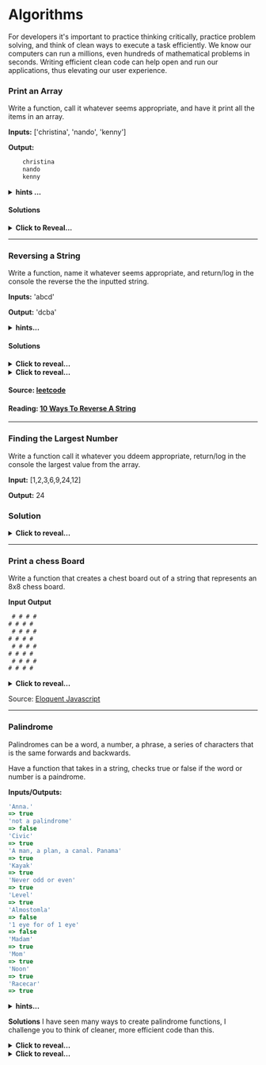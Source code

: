 # Algorithms

For developers it's important to practice thinking critically, practice problem solving, and think of clean ways to execute a task efficiently. We know our computers can run a millions, even hundreds of mathematical problems in seconds. Writing efficient clean code can help open and run our applications, thus elevating our user experience.



### Print an Array 
 Write a function, call it whatever seems appropriate, and have it print all the items in an array. 

**Inputs:** ['christina', 'nando', 'kenny']

**Output:**
```javascript
    christina
    nando
    kenny
```
<details>
 <summary><strong>hints ...</strong></summary>

* pseudocode!
* I need a function that iterates through my array one by one
* while iterating through the array it will be put into a string 
* it needs to be returned/logged into the console
</details>

#### Solutions 

<details>
    <summary><strong>Click to Reveal...</strong></summary>

```javascript
function printArr(param){
    var string = "";
    for(let i = 0; i < param.length; i++){
        console.log(string += `${param[i]} \n`);
    }
}
```
</details>

____

### Reversing a String
Write a function, name it whatever seems appropriate, and return/log in the console the reverse the the inputted string. 

**Inputs:** 'abcd'

**Output:** 'dcba'

<details>
    <summary><strong>hints...</strong></summary>

* pseudocode!
* so you know there's a new string being outputted. 
* you'll need a loop that will start at the end of the old string
* the loop should then iterate backwards simulatiously concatenating the letters into the new string 
</details>

#### Solutions

<details>
    <summary><strong>Click to reveal...</strong></summary>

```javascript
var reversedString = "";
function reverse(param){
    for(let i = (param.length - 1); i>=0; i--){
        reversedString += param[i]; 
        console.log(reversedString)
    }
}
```
</details>
 
<details>
    <summary><strong>Click to reveal...</strong></summary>

```javascript
function reverse(param) {
    const reverse = [];
    for (let i = (param.length - 1); i >= 0; i -= 1) {
        reverse.push(param[i]);
    }
    console.log(reverse.join(''))
}
```
</details>

#### Source: [leetcode](https://leetcode.com/problems/reverse-string/)
#### Reading: [10 Ways To Reverse A String](http://eddmann.com/posts/ten-ways-to-reverse-a-string-in-javascript/)
____

### Finding the Largest Number 
Write a function call it whatever you ddeem appropriate, return/log in the console the largest value from the array. 

**Input:** [1,2,3,6,9,24,12]

**Output:** 24

### Solution

<details>
<summary><strong>Click to reveal...</strong></summary>

```javascript
function largest(){
    let num = num[0]
    num.forEach((d) => {
        if( d > largest ) { largest = d }
    })
    return largest
}
```
</details>

____

### Print a chess Board 

Write a function that creates a chest board out of a string that represents an 8x8 chess board. 

**Input** 
**Output**
```javascript
 # # # #
# # # # 
 # # # #
# # # # 
 # # # #
# # # # 
 # # # #
# # # # 
```

<details>
<summary><strong>Click to reveal...</strong></summary>

```javascript
function chessBoard(){
    let size = 8;
    let board = "";

    for (let y = 0; y < size; y++) {
        for (let x = 0; x < size; x++) {
            if ((x + y) % 2 == 0) {
                board += " ";
            } else {
                board += "#";
            }
        }
    board += "\n";
    }
    console.log(board);
}
```
</details>

<span>Source:</span> [Eloquent Javascript](http://eloquentjavascript.net/code/#2.3)

____

### Palindrome

Palindromes can be a word, a number, a phrase, a series of characters that is the same forwards and backwards. 

Have a function that takes in a string, checks true or false if the word or number is a paindrome. 

**Inputs/Outputs:**

```javascript
'Anna.'
=> true
'not a palindrome'
=> false
'Civic'
=> true
'A man, a plan, a canal. Panama'
=> true
'Kayak'
=> true
'Never odd or even'
=> true
'Level'
=> true
'Almostomla'
=> false
'1 eye for of 1 eye'
=> false
'Madam'
=> true
'Mom'
=> true
'Noon'
=> true
'Racecar'
=> true
```

<details>
<summary><strong>hints...</strong></summary>

* The toLowerCase() method to return the calling string value converted to lowercase.
* The replace() method to return a new string with some or all matches of a pattern replaced by a replacement. We will use one of the RegExp we just created earlier.
* The split() method splits a String object into an array of strings by separating the string into sub strings.
* The reverse() method reverses an array in place. The first array element becomes the last and the last becomes the first.
* The join() method joins all elements of an array into a string.
* the toString() converts an interger to a string.

</details>

**Solutions**
I have seen many ways to create palindrome functions, I challenge you to think of cleaner, more efficient code than this. 

<details>
<summary><strong>Click to reveal...</strong></summary>

```javascript
function isPalindrome(s) {
  var s = s.toString().toLowerCase();
  let arr = s.split(' ').join('').split(''); 
  for (let i = 0; i < arr.length / 2; i += 1) {
    if (arr[i] !== arr[arr.length - (i + 1)]) {
      return false;
    }
  }
  return true;
}
```

</details>

<details>
<summary><strong>Click to reveal... </strong> </summary>

```javascript
function palindrome(str) {
  var re = /[\W_]/g;
  var lowRegStr = str.toLowerCase().replace(re, '');
  var reverseStr = lowRegStr.split('').reverse().join(''); 
  return reverseStr === lowRegStr;
}
```
**\W** removes all non-alphanumeric characters
* \W matches any non-word character
* \W is equivalent to [^A-Za-z0–9_]
* \W matches anything that is not enclosed in the brackets
**^_** matches anything that does not enclose _ (this is case specific please check the freecodecamp source.)
**/g** the g flag is used for global search
[Source](https://medium.freecodecamp.org/two-ways-to-check-for-palindromes-in-javascript-64fea8191fd7)
<details>